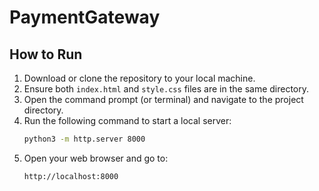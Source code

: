 # PaymentGateway

## How to Run

1. Download or clone the repository to your local machine.
2. Ensure both `index.html` and `style.css` files are in the same directory.
3. Open the command prompt (or terminal) and navigate to the project directory.
4. Run the following command to start a local server:
   ```bash
   python3 -m http.server 8000
5. Open your web browser and go to:
   ```bash
   http://localhost:8000
